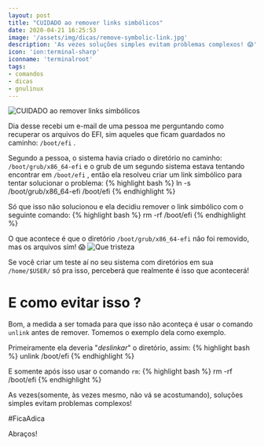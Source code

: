 ```yaml
---
layout: post
title: "CUIDADO ao remover links simbólicos"
date: 2020-04-21 16:25:53
image: '/assets/img/dicas/remove-symbolic-link.jpg'
description: 'As vezes soluções simples evitam problemas complexos! 😱'
icon: 'ion:terminal-sharp'
iconname: 'terminalroot'
tags:
- comandos
- dicas
- gnulinux
---
```


![CUIDADO ao remover links simbólicos](/assets/img/dicas/remove-symbolic-link.jpg)

Dia desse recebi um e-mail de uma pessoa me perguntando como recuperar os arquivos do EFI, sim aqueles que ficam guardados no caminho: `/boot/efi` .

Segundo a pessoa, o sistema havia criado o diretório no caminho: `/boot/grub/x86_64-efi` e o grub de um segundo sistema estava tentando encontrar em `/boot/efi` , então ela resolveu criar um link simbólico para tentar solucionar o problema:
{% highlight bash %}
ln -s /boot/grub/x86_64-efi /boot/efi
{% endhighlight %}

Só que isso não solucionou e ela decidiu remover o link simbólico com o seguinte comando:
{% highlight bash %}
rm -rf /boot/efi
{% endhighlight %}

O que acontece é que o diretório `/boot/grub/x86_64-efi` não foi removido, mas os arquivos sim! 😱
![Que tristeza](/assets/img/dicas/triste.jpg)

Se você criar um teste aí no seu sistema com diretórios em sua `/home/$USER/` só pra isso, perceberá que realmente é isso que acontecerá!

# E como evitar isso ?

Bom, a medida a ser tomada para que isso não aconteça é usar o comando `unlink` antes de remover. Tomemos o exemplo dela como exemplo.

Primeiramente ela deveria "*deslinkar*" o diretório, assim:
{% highlight bash %}
unlink /boot/efi
{% endhighlight %}

E somente após isso usar o comando `rm`:
{% highlight bash %}
rm -rf /boot/efi
{% endhighlight %}

As vezes(somente, às vezes mesmo, não vá se acostumando), soluções simples evitam problemas complexos!

#FicaAdica

Abraços!


